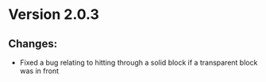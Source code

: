 # Version 2.0.3
## Changes:
- Fixed a bug relating to hitting through a solid block if a transparent block was in front